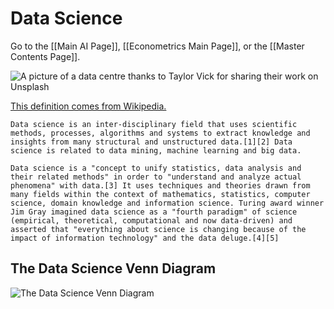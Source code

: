 # Data Science

Go to the [[Main AI Page]], [[Econometrics Main Page]], or the [[Master Contents Page]].

![A picture of a data centre thanks to Taylor Vick for sharing their work on Unsplash](https://i.imgur.com/g8VML9j.png)

[This definition comes from Wikipedia.](https://en.wikipedia.org/wiki/Data_science)

	Data science is an inter-disciplinary field that uses scientific methods, processes, algorithms and systems to extract knowledge and insights from many structural and unstructured data.[1][2] Data science is related to data mining, machine learning and big data.

	Data science is a "concept to unify statistics, data analysis and their related methods" in order to "understand and analyze actual phenomena" with data.[3] It uses techniques and theories drawn from many fields within the context of mathematics, statistics, computer science, domain knowledge and information science. Turing award winner Jim Gray imagined data science as a "fourth paradigm" of science (empirical, theoretical, computational and now data-driven) and asserted that "everything about science is changing because of the impact of information technology" and the data deluge.[4][5] 
	
## The Data Science Venn Diagram

![The Data Science Venn Diagram](https://i.imgur.com/9RM2zH8.png)